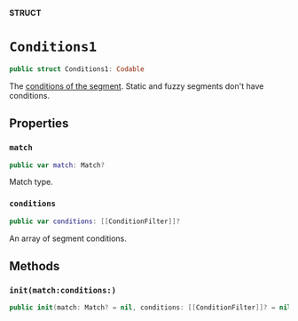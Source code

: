 **STRUCT**

# `Conditions1`

```swift
public struct Conditions1: Codable
```

The [conditions of the segment](https://mailchimp.com/help/save-and-manage-segments/). Static and fuzzy segments don&#x27;t have conditions.

## Properties
### `match`

```swift
public var match: Match?
```

Match type.

### `conditions`

```swift
public var conditions: [[ConditionFilter]]?
```

An array of segment conditions.

## Methods
### `init(match:conditions:)`

```swift
public init(match: Match? = nil, conditions: [[ConditionFilter]]? = nil)
```
